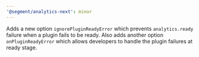 ```yaml
---
'@segment/analytics-next': minor
---
```


Adds a new option `ignorePluginReadyError` which prevents `analytics.ready` failure when a plugin fails to be ready.
Also adds another option `onPluginReadyError` which allows developers to handle the plugin failures at ready stage.

